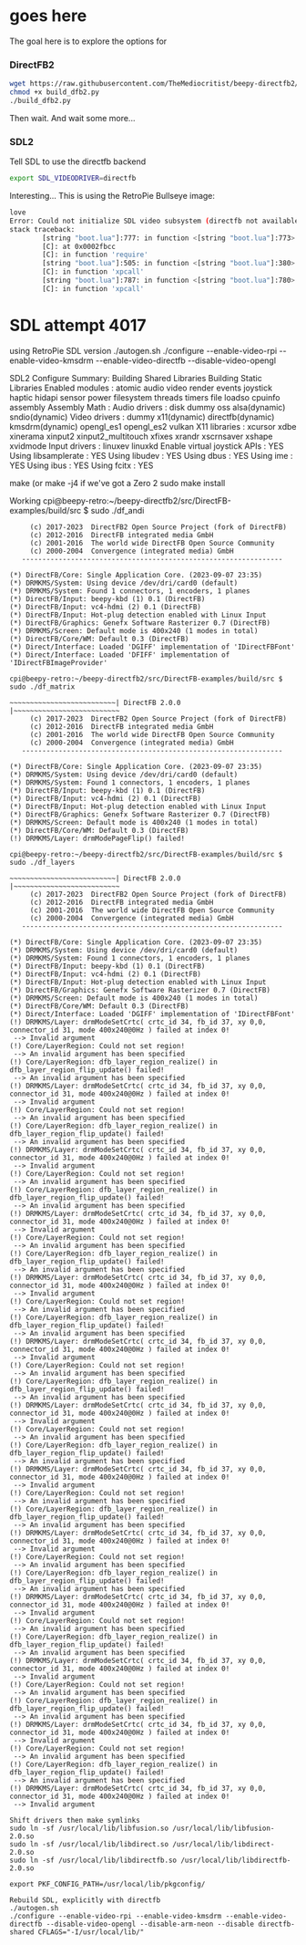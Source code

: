 # goes here

The goal here is to explore the options for 

### DirectFB2
```bash
wget https://raw.githubusercontent.com/TheMediocritist/beepy-directfb2/main/build_dfb2.py
chmod +x build_dfb2.py
./build_dfb2.py
```
Then wait. And wait some more...

### SDL2
Tell SDL to use the directfb backend
```bash
export SDL_VIDEODRIVER=directfb
```

Interesting... This is using the RetroPie Bullseye image:
```bash
love
Error: Could not initialize SDL video subsystem (directfb not available)
stack traceback:
        [string "boot.lua"]:777: in function <[string "boot.lua"]:773>
        [C]: at 0x0002fbcc
        [C]: in function 'require'
        [string "boot.lua"]:505: in function <[string "boot.lua"]:380>
        [C]: in function 'xpcall'
        [string "boot.lua"]:787: in function <[string "boot.lua"]:780>
        [C]: in function 'xpcall'
```

# SDL attempt 4017
using RetroPie SDL version
./autogen.sh
./configure --enable-video-rpi --enable-video-kmsdrm --enable-video-directfb --disable-video-opengl

SDL2 Configure Summary:
Building Shared Libraries
Building Static Libraries
Enabled modules : atomic audio video render events joystick haptic hidapi sensor power filesystem threads timers file loadso cpuinfo assembly
Assembly Math   :
Audio drivers   : disk dummy oss alsa(dynamic) sndio(dynamic)
Video drivers   : dummy x11(dynamic) directfb(dynamic) kmsdrm(dynamic) opengl_es1 opengl_es2 vulkan
X11 libraries   : xcursor xdbe xinerama xinput2 xinput2_multitouch xfixes xrandr xscrnsaver xshape xvidmode
Input drivers   : linuxev linuxkd
Enable virtual joystick APIs : YES
Using libsamplerate : YES
Using libudev       : YES
Using dbus          : YES
Using ime           : YES
Using ibus          : YES
Using fcitx         : YES

make (or make -j4 if we've got a Zero 2
sudo make install


Working
cpi@beepy-retro:~/beepy-directfb2/src/DirectFB-examples/build/src $ sudo ./df_andi

   ~~~~~~~~~~~~~~~~~~~~~~~~~~| DirectFB 2.0.0  |~~~~~~~~~~~~~~~~~~~~~~~~~~
        (c) 2017-2023  DirectFB2 Open Source Project (fork of DirectFB)
        (c) 2012-2016  DirectFB integrated media GmbH
        (c) 2001-2016  The world wide DirectFB Open Source Community
        (c) 2000-2004  Convergence (integrated media) GmbH
      ----------------------------------------------------------------

(*) DirectFB/Core: Single Application Core. (2023-09-07 23:35)
(*) DRMKMS/System: Using device /dev/dri/card0 (default)
(*) DRMKMS/System: Found 1 connectors, 1 encoders, 1 planes
(*) DirectFB/Input: beepy-kbd (1) 0.1 (DirectFB)
(*) DirectFB/Input: vc4-hdmi (2) 0.1 (DirectFB)
(*) DirectFB/Input: Hot-plug detection enabled with Linux Input
(*) DirectFB/Graphics: Genefx Software Rasterizer 0.7 (DirectFB)
(*) DRMKMS/Screen: Default mode is 400x240 (1 modes in total)
(*) DirectFB/Core/WM: Default 0.3 (DirectFB)
(*) Direct/Interface: Loaded 'DGIFF' implementation of 'IDirectFBFont'
(*) Direct/Interface: Loaded 'DFIFF' implementation of 'IDirectFBImageProvider'

cpi@beepy-retro:~/beepy-directfb2/src/DirectFB-examples/build/src $ sudo ./df_matrix

   ~~~~~~~~~~~~~~~~~~~~~~~~~~| DirectFB 2.0.0  |~~~~~~~~~~~~~~~~~~~~~~~~~~
        (c) 2017-2023  DirectFB2 Open Source Project (fork of DirectFB)
        (c) 2012-2016  DirectFB integrated media GmbH
        (c) 2001-2016  The world wide DirectFB Open Source Community
        (c) 2000-2004  Convergence (integrated media) GmbH
      ----------------------------------------------------------------

(*) DirectFB/Core: Single Application Core. (2023-09-07 23:35)
(*) DRMKMS/System: Using device /dev/dri/card0 (default)
(*) DRMKMS/System: Found 1 connectors, 1 encoders, 1 planes
(*) DirectFB/Input: beepy-kbd (1) 0.1 (DirectFB)
(*) DirectFB/Input: vc4-hdmi (2) 0.1 (DirectFB)
(*) DirectFB/Input: Hot-plug detection enabled with Linux Input
(*) DirectFB/Graphics: Genefx Software Rasterizer 0.7 (DirectFB)
(*) DRMKMS/Screen: Default mode is 400x240 (1 modes in total)
(*) DirectFB/Core/WM: Default 0.3 (DirectFB)
(!) DRMKMS/Layer: drmModePageFlip() failed!

cpi@beepy-retro:~/beepy-directfb2/src/DirectFB-examples/build/src $ sudo ./df_layers

   ~~~~~~~~~~~~~~~~~~~~~~~~~~| DirectFB 2.0.0  |~~~~~~~~~~~~~~~~~~~~~~~~~~
        (c) 2017-2023  DirectFB2 Open Source Project (fork of DirectFB)
        (c) 2012-2016  DirectFB integrated media GmbH
        (c) 2001-2016  The world wide DirectFB Open Source Community
        (c) 2000-2004  Convergence (integrated media) GmbH
      ----------------------------------------------------------------

(*) DirectFB/Core: Single Application Core. (2023-09-07 23:35)
(*) DRMKMS/System: Using device /dev/dri/card0 (default)
(*) DRMKMS/System: Found 1 connectors, 1 encoders, 1 planes
(*) DirectFB/Input: beepy-kbd (1) 0.1 (DirectFB)
(*) DirectFB/Input: vc4-hdmi (2) 0.1 (DirectFB)
(*) DirectFB/Input: Hot-plug detection enabled with Linux Input
(*) DirectFB/Graphics: Genefx Software Rasterizer 0.7 (DirectFB)
(*) DRMKMS/Screen: Default mode is 400x240 (1 modes in total)
(*) DirectFB/Core/WM: Default 0.3 (DirectFB)
(*) Direct/Interface: Loaded 'DGIFF' implementation of 'IDirectFBFont'
(!) DRMKMS/Layer: drmModeSetCrtc( crtc_id 34, fb_id 37, xy 0,0, connector_id 31, mode 400x240@0Hz ) failed at index 0!
    --> Invalid argument
(!) Core/LayerRegion: Could not set region!
    --> An invalid argument has been specified
(!) Core/LayerRegion: dfb_layer_region_realize() in dfb_layer_region_flip_update() failed!
    --> An invalid argument has been specified
(!) DRMKMS/Layer: drmModeSetCrtc( crtc_id 34, fb_id 37, xy 0,0, connector_id 31, mode 400x240@0Hz ) failed at index 0!
    --> Invalid argument
(!) Core/LayerRegion: Could not set region!
    --> An invalid argument has been specified
(!) Core/LayerRegion: dfb_layer_region_realize() in dfb_layer_region_flip_update() failed!
    --> An invalid argument has been specified
(!) DRMKMS/Layer: drmModeSetCrtc( crtc_id 34, fb_id 37, xy 0,0, connector_id 31, mode 400x240@0Hz ) failed at index 0!
    --> Invalid argument
(!) Core/LayerRegion: Could not set region!
    --> An invalid argument has been specified
(!) Core/LayerRegion: dfb_layer_region_realize() in dfb_layer_region_flip_update() failed!
    --> An invalid argument has been specified
(!) DRMKMS/Layer: drmModeSetCrtc( crtc_id 34, fb_id 37, xy 0,0, connector_id 31, mode 400x240@0Hz ) failed at index 0!
    --> Invalid argument
(!) Core/LayerRegion: Could not set region!
    --> An invalid argument has been specified
(!) Core/LayerRegion: dfb_layer_region_realize() in dfb_layer_region_flip_update() failed!
    --> An invalid argument has been specified
(!) DRMKMS/Layer: drmModeSetCrtc( crtc_id 34, fb_id 37, xy 0,0, connector_id 31, mode 400x240@0Hz ) failed at index 0!
    --> Invalid argument
(!) Core/LayerRegion: Could not set region!
    --> An invalid argument has been specified
(!) Core/LayerRegion: dfb_layer_region_realize() in dfb_layer_region_flip_update() failed!
    --> An invalid argument has been specified
(!) DRMKMS/Layer: drmModeSetCrtc( crtc_id 34, fb_id 37, xy 0,0, connector_id 31, mode 400x240@0Hz ) failed at index 0!
    --> Invalid argument
(!) Core/LayerRegion: Could not set region!
    --> An invalid argument has been specified
(!) Core/LayerRegion: dfb_layer_region_realize() in dfb_layer_region_flip_update() failed!
    --> An invalid argument has been specified
(!) DRMKMS/Layer: drmModeSetCrtc( crtc_id 34, fb_id 37, xy 0,0, connector_id 31, mode 400x240@0Hz ) failed at index 0!
    --> Invalid argument
(!) Core/LayerRegion: Could not set region!
    --> An invalid argument has been specified
(!) Core/LayerRegion: dfb_layer_region_realize() in dfb_layer_region_flip_update() failed!
    --> An invalid argument has been specified
(!) DRMKMS/Layer: drmModeSetCrtc( crtc_id 34, fb_id 37, xy 0,0, connector_id 31, mode 400x240@0Hz ) failed at index 0!
    --> Invalid argument
(!) Core/LayerRegion: Could not set region!
    --> An invalid argument has been specified
(!) Core/LayerRegion: dfb_layer_region_realize() in dfb_layer_region_flip_update() failed!
    --> An invalid argument has been specified
(!) DRMKMS/Layer: drmModeSetCrtc( crtc_id 34, fb_id 37, xy 0,0, connector_id 31, mode 400x240@0Hz ) failed at index 0!
    --> Invalid argument
(!) Core/LayerRegion: Could not set region!
    --> An invalid argument has been specified
(!) Core/LayerRegion: dfb_layer_region_realize() in dfb_layer_region_flip_update() failed!
    --> An invalid argument has been specified
(!) DRMKMS/Layer: drmModeSetCrtc( crtc_id 34, fb_id 37, xy 0,0, connector_id 31, mode 400x240@0Hz ) failed at index 0!
    --> Invalid argument
(!) Core/LayerRegion: Could not set region!
    --> An invalid argument has been specified
(!) Core/LayerRegion: dfb_layer_region_realize() in dfb_layer_region_flip_update() failed!
    --> An invalid argument has been specified
(!) DRMKMS/Layer: drmModeSetCrtc( crtc_id 34, fb_id 37, xy 0,0, connector_id 31, mode 400x240@0Hz ) failed at index 0!
    --> Invalid argument
(!) Core/LayerRegion: Could not set region!
    --> An invalid argument has been specified
(!) Core/LayerRegion: dfb_layer_region_realize() in dfb_layer_region_flip_update() failed!
    --> An invalid argument has been specified
(!) DRMKMS/Layer: drmModeSetCrtc( crtc_id 34, fb_id 37, xy 0,0, connector_id 31, mode 400x240@0Hz ) failed at index 0!
    --> Invalid argument
(!) Core/LayerRegion: Could not set region!
    --> An invalid argument has been specified
(!) Core/LayerRegion: dfb_layer_region_realize() in dfb_layer_region_flip_update() failed!
    --> An invalid argument has been specified
(!) DRMKMS/Layer: drmModeSetCrtc( crtc_id 34, fb_id 37, xy 0,0, connector_id 31, mode 400x240@0Hz ) failed at index 0!
    --> Invalid argument

Shift drivers then make symlinks
sudo ln -sf /usr/local/lib/libfusion.so /usr/local/lib/libfusion-2.0.so
sudo ln -sf /usr/local/lib/libdirect.so /usr/local/lib/libdirect-2.0.so
sudo ln -sf /usr/local/lib/libdirectfb.so /usr/local/lib/libdirectfb-2.0.so

export PKF_CONFIG_PATH=/usr/local/lib/pkgconfig/

Rebuild SDL, explicitly with directfb
./autogen.sh
./configure --enable-video-rpi --enable-video-kmsdrm --enable-video-directfb --disable-video-opengl --disable-arm-neon --disable directfb-shared CFLAGS="-I/usr/local/lib/"
